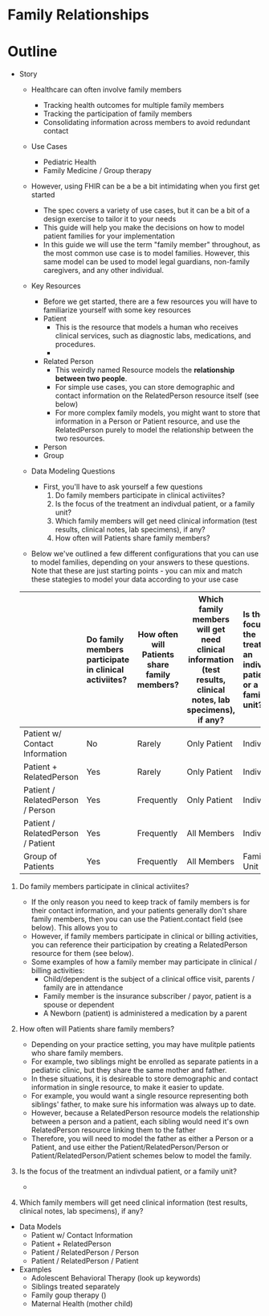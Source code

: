 # Family Relationships



# Outline

* Story

  * Healthcare can often involve family members
    * Tracking health outcomes for multiple family members
    * Tracking the participation of family members
    * Consolidating information across members to avoid redundant contact
  * Use Cases
    * Pediatric Health
    * Family Medicine / Group therapy
  * However, using FHIR can be a be a bit intimidating when you first get started
    * The spec covers a variety of use cases, but it can be a bit of a design exercise to tailor it to your needs
    * This guide will help you make the decisions on how to model patient families for your implementation
    * In this guide we will use the term "family member"  throughout, as the most common use case is to model families. However, this same model can be used to model legal guardians, non-family caregivers, and any other individual.
  * Key Resources
    * Before we get started, there are a few resources you will have to familiarize yourself with some key resources
    * Patient
      * This is the resource that models a human who receives clinical services, such as diagnostic labs, medications, and procedures.
      * 
    * Related Person
      * This weirdly named Resource models the **relationship between two people**. 
      * For simple use cases, you can store demographic and contact information on the RelatedPerson resource itself (see below)
      * For more complex family models, you might want to store that information in a  Person or Patient resource, and use the RelatedPerson purely to model the relationship between the two resources.
    * Person
    * Group
  * Data Modeling Questions
    * First, you'll have to ask yourself a few questions
      1. Do family members participate in clinical activiites?
      2. Is the focus of the treatment an indivdual patient, or a family unit?
      3. Which family members will get need clinical information (test results, clinical notes, lab specimens), if any?
      4. How often will Patients share family members?

  

  * Below we've outlined a few different configurations that you can use to model families, depending on your answers to these questions. Note that these are just starting points - you can mix and match these stategies to model your data according to your use case

  |                                    | Do family members participate in clinical activiites? | How often will Patients share family members? | Which family members will get need clinical information (test results, clinical notes, lab specimens), if any? | Is the focus of the treatment an indivdual patient, or a family unit? |
  | :--------------------------------- | :---------------------------------------------------- | --------------------------------------------- | ------------------------------------------------------------ | :----------------------------------------------------------- |
  | Patient w/ Contact Information     | No                                                    | Rarely                                        | Only Patient                                                 | Individual                                                   |
  | Patient + RelatedPerson            | Yes                                                   | Rarely                                        | Only Patient                                                 | Individual                                                   |
  | Patient / RelatedPerson / Person   | Yes                                                   | Frequently                                    | Only Patient                                                 | Individual                                                   |
  | Patient / RelatedPerson /  Patient | Yes                                                   | Frequently                                    | All Members                                                  | Individual                                                   |
  | Group of Patients                  | Yes                                                   | Frequently                                    | All Members                                                  | Family Unit                                                  |

  

 1. Do family members participate in clinical activiites?

    * If the only reason you need to keep track of family members is for their contact information, and your patients generally don't share family members, then you can use the Patient.contact field (see below). This allows you to 
    * However, if family members participate in clinical or billing activities, you can reference their participation by creating a RelatedPerson resource for them (see below). 
    * Some examples of how a family member may participate in clinical / billing activities:
      * Child/dependent is the subject of a clinical office visit, parents / family are in attendance
      * Family member is the insurance subscriber / payor, patient is a spouse or dependent
      * A Newborn (patient) is administered a medication by a parent

 2. How often will Patients share family members?

    - Depending on your practice setting, you may have mulitple patients who share family members. 
    - For example, two siblings might be enrolled as separate patients in a pediatric clinic, but they share the same mother and father. 
    - In these situations, it is desireable to store demographic and contact information in single resource, to make it easier to update. 
    - For example, you would want a single resource representing both siblings' father, to make sure his information was always up to date. 
    - However, because a RelatedPerson resource models the relationship between a person and a patient, each sibling would need it's own RelatedPerson resource linking them to the father
    - Therefore, you will need to model the father as either a Person or a Patient, and use either the Patient/RelatedPerson/Person or Patient/RelatedPerson/Patient schemes below to model the family.

 3. Is the focus of the treatment an indivdual patient, or a family unit?

    - 

 4. Which family members will get need clinical information (test results, clinical notes, lab specimens), if any?

    







* Data Models
  * Patient w/ Contact Information
  * Patient + RelatedPerson
  * Patient / RelatedPerson / Person
  * Patient / RelatedPerson /  Patient
* Examples
  * Adolescent Behavioral Therapy (look up keywords)
  * Siblings treated separately
  * Family goup therapy ()
  * Maternal Health (mother child)

